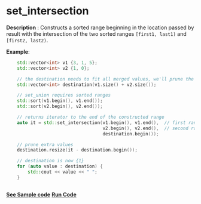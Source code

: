 # set_intersection

**Description** : Constructs a sorted range beginning in the location passed by result with the intersection of the two sorted ranges `[first1, last1)` and `[first2, last2)`.

**Example**:
```cpp
    std::vector<int> v1 {3, 1, 5};
    std::vector<int> v2 {1, 0};

    // the destination needs to fit all merged values, we'll prune the extra elements later
    std::vector<int> destination(v1.size() + v2.size());

    // set_union requires sorted ranges
    std::sort(v1.begin(), v1.end());
    std::sort(v2.begin(), v2.end());

    // returns iterator to the end of the constructed range
    auto it = std::set_intersection(v1.begin(), v1.end(),  // first range 
                                    v2.begin(), v2.end(),  // second range
                                    destination.begin());

    // prune extra values
    destination.resize(it - destination.begin()); 

    // destination is now {1}
    for (auto value : destination) { 
        std::cout << value << " "; 
    }
   
```
**[See Sample code](snippets/algorithm/set_intersecton.cpp)**
**[Run Code](https://rextester.com/LEHJ94279)**